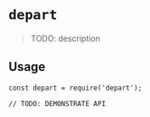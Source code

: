 # `depart`

> TODO: description

## Usage

```
const depart = require('depart');

// TODO: DEMONSTRATE API
```
